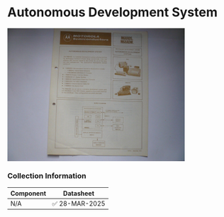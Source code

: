 #  Autonomous Development System
<img src="/images/M68ADS.1.jpg" width="400" align="center">


### Collection Information

| Component | Datasheet |
|--         |--         |
| N/A |:white_check_mark: 28-MAR-2025 |





